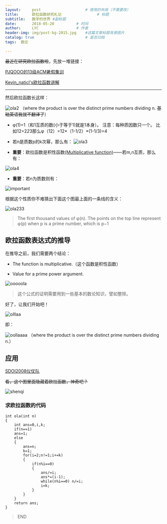 ```yaml
---
layout:     post   				    # 使用的布局（不需要改）
title:      欧拉函数研究札记 				# 标题 
subtitle:   数学的世界 #副标题
date:       2018-05-20			# 时间
author:     LYC					# 作者
header-img: img/post-bg-2015.jpg 	#这篇文章标题背景图片
catalog: true 						# 是否归档
tags:  数论

---
```


~~最近在研究欧拉函数啦~~，先放一堆链接：

[PJQOOO的13级ACM暑假集训](https://www.cnblogs.com/PJQOOO/p/3875545.html)

[Kevin_naticl's欧拉函数讲解](http://www.cnblogs.com/Kv-Stalin/p/9033404.html)

---------

然后欧拉函数长这样：

![ola2](https://wikimedia.org/api/rest_v1/media/math/render/svg/bb6b6388ded7d1e160a3bd82b60c5b593947088a)
（where the product is over the distinct prime numbers dividing n. ~~基础英语我就不翻译了~~）

- φ(1)=1（和1互质的数(小于等于1)就是1本身）。
注意：每种质因数只一个。 比如12=2*2*3那么φ（12）=12*（1-1/2）*(1-1/3)=4

- 若n是质数p的k次幂，那么有：
![ola3](https://gss2.bdstatic.com/9fo3dSag_xI4khGkpoWK1HF6hhy/baike/s%3D211/sign=8a21a419ac18972ba73a07cbd7cd7b9d/f9198618367adab410da834e8cd4b31c8701e4b1.jpg)

- **重要**：欧拉函数是积性函数[(Multiplicative function)](https://en.wikipedia.org/wiki/Multiplicative_function)——若m,n互质，那么有：

![ola4](https://gss3.bdstatic.com/-Po3dSag_xI4khGkpoWK1HF6hhy/baike/s%3D140/sign=daa516337cec54e745ec1e1a89399bfd/bd3eb13533fa828b5d8406eefa1f4134970a5a1c.jpg)

- **重要**：若n为质数则有：

![important](https://gss3.bdstatic.com/7Po3dSag_xI4khGkpoWK1HF6hhy/baike/s%3D85/sign=31100df17bd98d1072d40134203fd0be/a5c27d1ed21b0ef404180353dac451da80cb3ece.jpg)

根据这个性质你不难猜出下面这个图最上面的一条线的含义：

![ola233](https://upload.wikimedia.org/wikipedia/commons/thumb/9/9b/EulerPhi.svg/731px-EulerPhi.svg.png)
> The first thousand values of φ(n). The points on the top line represent φ(p) when p is a prime number, which is p−1

## 欧拉函数表达式的推导
在推导之前，我们需要两个结论：

- The function is multiplicative.（这个函数是积性函数）

- Value for a prime power argument.

![ooooola](https://wikimedia.org/api/rest_v1/media/math/render/svg/6e651e7d0478ba650404efa25c22fbdf4ab258b1)
> 这个公式的证明需要用到一些基本的数论知识，譬如整除。

好了，让我们开始吧！

![olllaa](https://wikimedia.org/api/rest_v1/media/math/render/svg/be42cec23d6de5600ef3d914f2595ec5f6ffa871)

即：

![oollaaaa](https://wikimedia.org/api/rest_v1/media/math/render/svg/bb6b6388ded7d1e160a3bd82b60c5b593947088a)
（where the product is over the distinct prime numbers dividing n.）

## 应用

[SDOI2008仪仗队](https://www.luogu.org/problemnew/show/P2158)

~~看，这个图里面隐藏着欧拉函数，神奇吧？~~

![shenqi](https://cdn.luogu.org/upload/pic/1149.png)

### 求欧拉函数的代码

``` 
int ola(int n)
{
    int ans=0,i,k;
    if(n==1)
    ans=1;
    else
    {
        ans=n;
        k=1;
        for(i=2;n!=1;i+=k)
        {
            if(n%i==0)
            {
                ans/=i;
                ans*=(i-1);
                while(n%i==0) n/=i;
                i=k;
            }
        }
    }
    return ans;
}
```

> END

